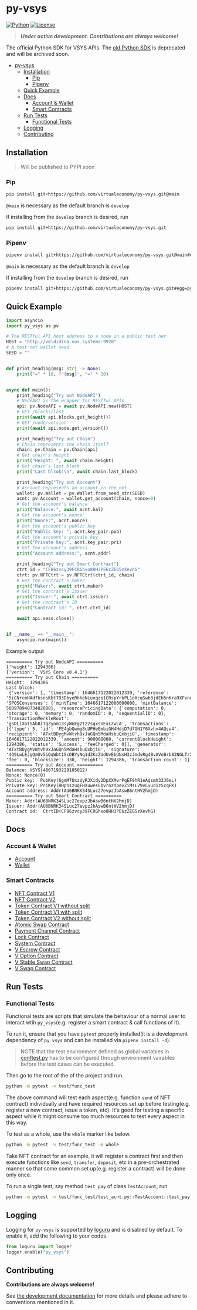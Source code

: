 # py-vsys
[![Python](https://img.shields.io/badge/Python-3.7%2B-blue)](https://www.python.org/downloads/) [![License](https://img.shields.io/badge/License-BSD_4--Clause-green.svg)](./LICENSE)

> ***Under active development. Contributions are always welcome!***

The official Python SDK for VSYS APIs. The [old Python SDK](https://github.com/virtualeconomy/pyvsystems) is deprecated and will be archived soon.



- [py-vsys](#py-vsys)
  - [Installation](#installation)
    - [Pip](#pip)
    - [Pipenv](#pipenv)
  - [Quick Example](#quick-example)
  - [Docs](#docs)
    - [Account & Wallet](#account--wallet)
    - [Smart Contracts](#smart-contracts)
  - [Run Tests](#run-tests)
    - [Functional Tests](#functional-tests)
  - [Logging](#logging)
  - [Contributing](#contributing)


## Installation

> Will be published to PYPI soon

### Pip
```bash
pip install git+https://github.com/virtualeconomy/py-vsys.git@main
```

`@main` is necessary as the default branch is `develop`

If installing from the `develop` branch is desired, run

```bash
pip install git+https://github.com/virtualeconomy/py-vsys.git
```

### Pipenv

```bash
pipenv install git+https://github.com/virtualeconomy/py-vsys.git@main#egg=py_vsys
```

`@main` is necessary as the default branch is `develop`


If installing from the `develop` branch is desired, run

```bash
pipenv install git+https://github.com/virtualeconomy/py-vsys.git#egg=py_vsys
```

## Quick Example

```python
import asyncio
import py_vsys as pv

# The RESTful API host address to a node in a public test net
HOST = "http://veldidina.vos.systems:9928"
# A test net wallet seed
SEED = ""


def print_heading(msg: str) -> None:
    print("=" * 10, f"{msg}", "=" * 10)


async def main():
    print_heading("Try out NodeAPI")
    # NodeAPI is the wrapper for RESTful APIs
    api: pv.NodeAPI = await pv.NodeAPI.new(HOST)
    # GET /blocks/last
    print(await api.blocks.get_height())
    # GET /node/version
    print(await api.node.get_version())

    print_heading("Try out Chain")
    # Chain represents the chain itself
    chain: pv.Chain = pv.Chain(api)
    # Get chain's height
    print("Height: ", await chain.height)
    # Get chain's last block
    print("Last blcok:\n", await chain.last_block)

    print_heading("Try out Account")
    # Account represents an account in the net
    wallet: pv.Wallet = pv.Wallet.from_seed_str(SEED)
    acnt: pv.Account = wallet.get_account(chain, nonce=0)
    # Get the account's balance
    print("Balance:", await acnt.bal)
    # Get the account's nonce'
    print("Nonce:", acnt.nonce)
    # Get the account's public key
    print("Public key: ", acnt.key_pair.pub)
    # Get the account's private key
    print("Private key:", acnt.key_pair.pri)
    # Get the account's address
    print("Account address:", acnt.addr)

    print_heading("Try out Smart Contract")
    ctrt_id = "CFB6zvcy39FCRGhxo8HH3PE6zZEG5zXevhG"
    ctrt: pv.NFTCtrt = pv.NFTCtrt(ctrt_id, chain)
    # Get the contract's maker
    print("Maker:", await ctrt.maker)
    # Get the contract's issuer
    print("Issuer:", await ctrt.issuer)
    # Get the contract's ID
    print("Contract id: ", ctrt.ctrt_id)

    await api.sess.close()


if __name__ == "__main__":
    asyncio.run(main())
```

Example output
```
========== Try out NodeAPI ==========
{'height': 1294386}
{'version': 'VSYS Core v0.4.1'}
========== Try out Chain ==========
Height:  1294386
Last blcok:
 {'version': 1, 'timestamp': 1646617122022012339, 'reference': '5iCNrcmHAd7ksnsKbt793DbyeRhheNLuxqzo1CRspYrkPL1oXcqSwb3jdEb5nKra9XFvnqPXHS4R6fsRzEdqDFwx', 'SPOSConsensus': {'mintTime': 1646617122000000000, 'mintBalance': 50097894873482088}, 'resourcePricingData': {'computation': 0, 'storage': 0, 'memory': 0, 'randomIO': 0, 'sequentialIO': 0}, 'TransactionMerkleRoot': 'gSDLiXotSAb8iTqZynm13syWGEg2t22sqxsnExLZwLA', 'transactions': [{'type': 5, 'id': 'FE4gbQwmg8cUPHeEmbiGH4HdjD7d7GN1Y6Xvhv4AQsu4', 'recipient': 'ATxtBDygMvWtvh9xJaGQn5MdaHsbuQxbjiG', 'timestamp': 1646617122022012339, 'amount': 900000000, 'currentBlockHeight': 1294386, 'status': 'Success', 'feeCharged': 0}], 'generator': 'ATxtBDygMvWtvh9xJaGQn5MdaHsbuQxbjiG', 'signature': '4Q9LwLEJgQmUv5iQqWbt1ScDBYyNq1d3KcZUdUvEbUNsH3zJmdvRg4BvAVoBrb82NGLTrX8pPwpWMCseWraGbi5u', 'fee': 0, 'blocksize': 330, 'height': 1294386, 'transaction count': 1}
========== Try out Account ==========
Balance: VSYS(4867193229105012)
Nonce: Nonce(0)
Public key:  PubKey(6gmM7UxzUyRJXidy2DpXXMvrPqEF9hR1eAqsmh33J6eL)
Private key: PriKey(BHpnszuqFHXuwesGbvrozYpevZiMsL29vLvud1zScqEK)
Account address: Addr(AU6BNRK34SLuc27evpzJbAswB6ntHV2hmjD)
========== Try out Smart Contract ==========
Maker: Addr(AU6BNRK34SLuc27evpzJbAswB6ntHV2hmjD)
Issuer: Addr(AU6BNRK34SLuc27evpzJbAswB6ntHV2hmjD)
Contract id:  CtrtID(CFB6zvcy39FCRGhxo8HH3PE6zZEG5zXevhG)
```

## Docs

### Account & Wallet
- [Account](./doc/account.md)
- [Wallet](./doc/wallet.md)

### Smart Contracts
- [NFT Contract V1](./doc/smart_contract/nft_ctrt.md)
- [NFT Contract V2](./doc/smart_contract/nft_ctrt_v2.md)
- [Token Contract V1 without split](./doc/smart_contract/tok_ctrt_no_split.md)
- [Token Contract V1 with split](./doc/smart_contract/tok_ctrt_split.md)
- [Token Contract V2 without split](./doc/smart_contract/tok_ctrt_no_split_v2.md)
- [Atomic Swap Contract](./doc/smart_contract/atomic_swap_ctrt.md)
- [Payment Channel Contract](./doc/smart_contract/pay_chan_ctrt.md)
- [Lock Contract](./doc/smart_contract/lock_ctrt.md)
- [System Contract](./doc/smart_contract/sys_ctrt.md)
- [V Escrow Contract](./doc/smart_contract/v_escrow_ctrt.md)
- [V Option Contract](./doc/smart_contract/v_option_ctrt.md)
- [V Stable Swap Contract](./doc/smart_contract/v_stable_swap_ctrt.md)
- [V Swap Contract](./doc/smart_contract/v_swap_ctrt.md)

## Run Tests

### Functional Tests
Functional tests are scripts that simulate the behaviour of a normal user to interact wtih `py_vsys`(e.g. register a smart contract & call functions of it).

To run it, ensure that you have `pytest` properly installed(it is a development dependency of `py_vsys` and can be installed via `pipenv install -d`).

> NOTE that the test environment defined as global variables in [conftest.py](./test/func_test/conftest.py) has to be configured through environment vairables before the test cases can be executed.

Then go to the root of the of the project and run.

```bash
python -m pytest -v test/func_test
```

The above command will test each aspect(e.g. function `send` of NFT contract) individually and have required resources set up before testing(e.g. register a new contract, issue a token, etc). It's good for testing a specific aspect while it might consume too much resources to test every aspect in this way.

To test as a whole, use the `whole` marker like below.

```bash
python -m pytest -v test/func_test -m whole
```
Take NFT contract for an example, it will register a contract first and then execute functions like `send`, `transfer`, `deposit`, etc in a pre-orchestrated manner so that some common set up(e.g. register a contract) will be done only once.

To run a single test, say method `test_pay` of class `TestAccount`, run

```bash
python -m pytest -v test/func_test/test_acnt.py::TestAccount::test_pay
```


## Logging
Logging for `py-vsys` is supported by [loguru](https://github.com/Delgan/loguru) and is disabled by default.
To enable it, add the following to your codes.

```python
from loguru import logger
logger.enable("py_vsys")
```


## Contributing

**Contributions are always welcome!**

See [the development documentation](./doc/dev.md) for more details and please adhere to conventions mentioned in it.

